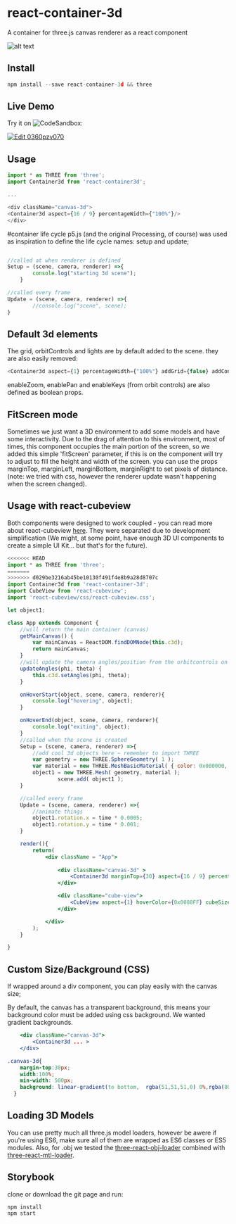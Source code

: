 # react-container-3d
A container for three.js canvas renderer as a react component

![alt text](https://github.com/lucascassiano/react-container-3d/raw/master/docs/react-container3d.gif)

## Install
```javascript
npm install --save react-container-3d && three
```
## Live Demo
Try it on ![CodeSandbox](https://codesandbox.io/s/0360pzv070):

[![Edit 0360pzv070](https://codesandbox.io/static/img/play-codesandbox.svg)](https://codesandbox.io/s/0360pzv070)

## Usage
```javaScript
import * as THREE from 'three';
import Container3d from 'react-container3d';

...

<div className="canvas-3d">
<Container3d aspect={16 / 9} percentageWidth={"100%"}/>
</div>
```
#container life cycle
p5.js (and the original Processing, of course) was used as inspiration to define the life cycle names: setup and update;
```javascript

//called at when renderer is defined
Setup = (scene, camera, renderer) =>{
        console.log("starting 3d scene");
    }

//called every frame
Update = (scene, camera, renderer) =>{
        //console.log("scene", scene);
}
```

## Default 3d elements
The grid, orbitControls and lights are by default added to the scene. 
they are also easily removed:
```JavaScript
<Container3d aspect={1} percentageWidth={"100%"} addGrid={false} addControls={false} addLight = {false}/>
```

enableZoom, enablePan and enableKeys (from orbit controls) are also defined as boolean props. 

## FitScreen mode
Sometimes we just want a 3D environment to add some models and have some interactivity. Due to the drag of attention to this environment, most of times, this component occupies the main portion of the screen, so we added this simple 'fitScreen' parameter, if this is on the component will try to adjust to fill the height and width of the screen. you can use the props marginTop, marginLeft, marginBottom, marginRight to set pixels of distance. (note: we tried with css, however the renderer update wasn't happening when the screen changed).

## Usage with react-cubeview
Both components were designed to work coupled - you can read more about react-cubeview [here](https://www.npmjs.com/package/react-cubeview). They were separated due to development simplification (We might, at some point, have enough 3D UI components to create a simple UI Kit... but that's for the future).
```jsx
<<<<<<< HEAD
import * as THREE from 'three';
=======
>>>>>>> d029be3216ab45be10130f491f4e8b9a28d8707c
import Container3d from 'react-container-3d';
import CubeView from 'react-cubeview';
import 'react-cubeview/css/react-cubeview.css';

let object1;

class App extends Component {
    //will return the main container (canvas)
    getMainCanvas() {
        var mainCanvas = ReactDOM.findDOMNode(this.c3d);
        return mainCanvas;
    }
    //will update the camera angles/position from the orbitcontrols on the c3d
    updateAngles(phi, theta) {
        this.c3d.setAngles(phi, theta);
    }

    onHoverStart(object, scene, camera, renderer){
        console.log("hovering", object);
    }

    onHoverEnd(object, scene, camera, renderer){
        console.log("exiting", object);
    }
    //called when the scene is created
    Setup = (scene, camera, renderer) =>{
        //add cool 3d objects here ~ remember to import THREE
        var geometry = new THREE.SphereGeometry( 1 );
		var material = new THREE.MeshBasicMaterial( { color: 0x000000, wireframe: true } );
        object1 = new THREE.Mesh( geometry, material );
				scene.add( object1 );
    }

    //called every frame
    Update = (scene, camera, renderer) =>{
        //animate things
        object1.rotation.x = time * 0.0005;
		object1.rotation.y = time * 0.001;
    }

    render(){
        return(
            <div className = "App">
                
                <div className="canvas-3d" >
                    <Container3d marginTop={30} aspect={16 / 9} percentageWidth={"100%"} fitScreen ref={(c) => this.c3d = c} key={"c3d"} marginBottom={110} update={this.Update} setup={this.Setup} onHoverStart={this.onHoverStart} onHoverEnd={this.onHoverEnd}/>
                </div>

                <div className="cube-view">
                    <CubeView aspect={1} hoverColor={0x0088FF} cubeSize={2} zoom={6} antialias={false} onUpdateAngles={this.updateAngles} relatedCanvas={this.getMainCanvas} />
                </div>

            </div>
        );
    }

}
```
## Custom Size/Background (CSS)
If wrapped around a div component, you can play easily with the canvas size;

By default, the canvas has a transparent background, this means your background color must be added using css background. We wanted gradient backgrounds.

```jsx
    <div className="canvas-3d">
        <Container3d ... >
    </div>
```

```css
.canvas-3d{
    margin-top:30px;
    width:100%;
    min-width: 500px;
    background: linear-gradient(to bottom,  rgba(51,51,51,0) 0%,rgba(80,80,80,1) 100%);
  }
```

## Loading 3D Models
You can use pretty much all three.js model loaders, however be awere if you're using ES6, make sure all of them are wrapped as ES6 classes or ES5 modules.
Also, for .obj we tested the [three-react-obj-loader](https://www.npmjs.com/package/three-react-obj-loader) combined with [three-react-mtl-loader](https://www.npmjs.com/package/three-react-mtl-loader).

## Storybook

clone or download the git page and run:
```
npm install 
npm start
```


